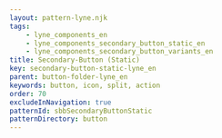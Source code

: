 ```yaml
---
layout: pattern-lyne.njk
tags: 
    - lyne_components_en
    - lyne_components_secondary_button_static_en
    - lyne_components_secondary_button_variants_en
title: Secondary-Button (Static)
key: secondary-button-static-lyne_en
parent: button-folder-lyne_en
keywords: button, icon, split, action
order: 70
excludeInNavigation: true
patternId: sbbSecondaryButtonStatic
patternDirectory: button
---
```

